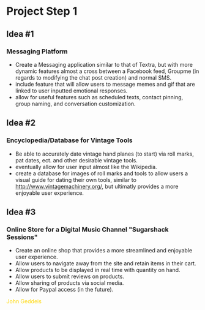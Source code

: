 # Project Step 1

## Idea #1
### Messaging Platform
- Create a Messaging application similar to that of Textra, but with more dynamic features almost a cross between a Facebook feed, Groupme (in regards to modifying the chat post creation) and normal SMS.
- include feature that will allow users to message memes and gif that are linked to user inputted emotional responses.
- allow for useful features such as scheduled texts, contact pinning, group naming, and conversation customization.
## Idea #2
### Encyclopedia/Database for Vintage Tools
- Be able to accurately date vintage hand planes (to start) via roll marks, pat dates, ect. and other  desirable vintage tools.
- eventually allow for user input almost like the Wikipedia.
- create a database for images of roll marks and tools to allow users a visual guide for dating their own tools,
similar to http://www.vintagemachinery.org/, but ultimatly provides a more enjoyable user experience.

## Idea #3
### Online Store for a Digital Music Channel "Sugarshack Sessions"
- Create an online shop that provides a more streamlined and enjoyable user experience.
- Allow users to navigate away from the site and retain items in their cart.
- Allow products to be displayed in real time with quantity on hand.
- Allow users to submit reviews on products.
- Allow sharing of products via social media.
- Allow for Paypal access (in the future).


<span style="color:gold">John Geddeis </span>

